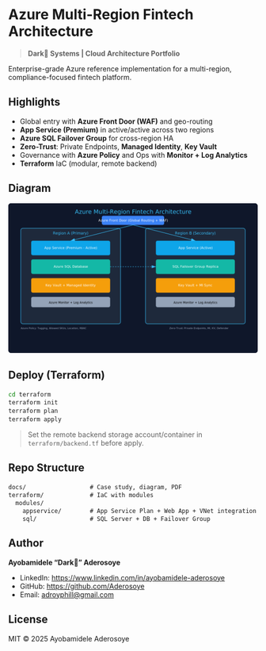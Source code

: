 # Azure Multi-Region Fintech Architecture

> **Dark👣 Systems | Cloud Architecture Portfolio**

Enterprise-grade Azure reference implementation for a multi-region, compliance-focused fintech platform.

## Highlights
- Global entry with **Azure Front Door (WAF)** and geo-routing
- **App Service (Premium)** in active/active across two regions
- **Azure SQL Failover Group** for cross-region HA
- **Zero-Trust**: Private Endpoints, **Managed Identity**, **Key Vault**
- Governance with **Azure Policy** and Ops with **Monitor + Log Analytics**
- **Terraform** IaC (modular, remote backend)

## Diagram
![Architecture Diagram](docs/architecture-diagram.png)

## Deploy (Terraform)
```bash
cd terraform
terraform init
terraform plan
terraform apply
```

> Set the remote backend storage account/container in `terraform/backend.tf` before apply.

## Repo Structure
```
docs/                  # Case study, diagram, PDF
terraform/             # IaC with modules
  modules/
    appservice/        # App Service Plan + Web App + VNet integration
    sql/               # SQL Server + DB + Failover Group
```

## Author
**Ayobamidele “Dark👣” Aderosoye**  
- LinkedIn: https://www.linkedin.com/in/ayobamidele-aderosoye  
- GitHub: https://github.com/Aderosoye  
- Email: adroyphill@gmail.com

## License
MIT © 2025 Ayobamidele Aderosoye
